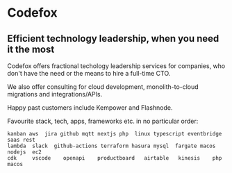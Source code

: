 # Codefox
## Efficient technology leadership, when you need it the most
Codefox offers fractional techology leadership services for companies, who don't have the need or the means to hire a full-time CTO.

We also offer consulting for cloud development, monolith-to-cloud migrations and integrations/APIs.

Happy past customers include Kempower and Flashnode.

Favourite stack, tech, apps, frameworks etc. in no particular order:

```
kanban aws  jira github mqtt nextjs php  linux typescript eventbridge saas rest
lambda  slack  github-actions terraform hasura mysql  fargate macos nodejs  ec2
cdk     vscode    openapi    productboard   airtable   kinesis    php     macos
```
